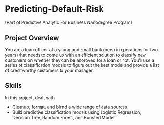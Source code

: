 # Predicting-Default-Risk
(Part of Predictive Analytic For Business Nanodegree Program)
## Project Overview
You are a loan officer at a young and small bank (been in operations for two years) that needs to come up with an efficient solution to classify new customers on whether they can be approved for a loan or not. You'll use a series of classification models to figure out the best model and provide a list of creditworthy customers to your manager.

## Skills
In this project, dealt with
- Cleanup, format, and blend a wide range of data sources
- Build predictive classification models using Logistic Regression, Decision Tree, Random Forest, and Boosted Model
